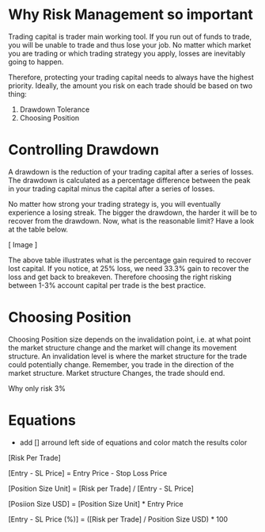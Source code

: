 # Why Risk Management so important
Trading capital is trader main working tool. 
If you run out of funds to trade, you will be unable to trade and thus lose your job. 
No matter which market you are trading or which trading strategy you apply, 
losses are inevitably going to happen.

Therefore, protecting your trading capital needs to always have the highest priority. 
Ideally, the amount you risk on each trade should be based on two thing: 
  1. Drawdown Tolerance
  2. Choosing Position 


# Controlling Drawdown
A drawdown is the reduction of your trading capital after a series of losses. 
The drawdown is calculated as a percentage difference between the peak in your 
trading capital minus the capital after a series of losses.

No matter how strong your trading strategy is, you will eventually experience
a losing streak. The bigger the drawdown, the harder it will be to recover 
from the drawdown. Now, what is the reasonable limit? Have a look at the table below.

[ Image ]

The above table illustrates what is the percentage gain required to recover lost capital. 
If you notice, at 25% loss, we need 33.3% gain to recover the loss and get back to breakeven.
Therefore choosing the right risking between 1-3% account capital  per trade is the best 
practice.

# Choosing Position
Choosing Position size depends on the invalidation point, i.e. at what point
the market structure change and the market will change its movement structure.
An invalidation level is where the market structure for the trade could potentially 
change. Remember, you trade in the direction of the market structure.  Market 
structure Changes, the trade should end.

Why only risk 3%


# Equations
* add [] arround left side of equations and color match the results color

[Risk Per Trade]

[Entry - SL Price] = Entry Price - Stop Loss Price

[Position Size Unit] = [Risk per Trade] / [Entry - SL Price]

[Posiion Size USD] = [Position Size Unit] * Entry Price

[Entry - SL Price (%)] = ([Risk per Trade] / Position Size USD) * 100

